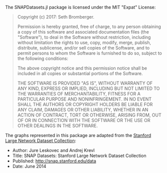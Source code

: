 The SNAPDatasets.jl package is licensed under the MIT "Expat" License:

> Copyright (c) 2017: Seth Bromberger.
> 
> Permission is hereby granted, free of charge, to any person obtaining a copy
> of this software and associated documentation files (the "Software"), to deal
> in the Software without restriction, including without limitation the rights
> to use, copy, modify, merge, publish, distribute, sublicense, and/or sell
> copies of the Software, and to permit persons to whom the Software is
> furnished to do so, subject to the following conditions:
> 
> The above copyright notice and this permission notice shall be included in all
> copies or substantial portions of the Software.
> 
> THE SOFTWARE IS PROVIDED "AS IS", WITHOUT WARRANTY OF ANY KIND, EXPRESS OR
> IMPLIED, INCLUDING BUT NOT LIMITED TO THE WARRANTIES OF MERCHANTABILITY,
> FITNESS FOR A PARTICULAR PURPOSE AND NONINFRINGEMENT. IN NO EVENT SHALL THE
> AUTHORS OR COPYRIGHT HOLDERS BE LIABLE FOR ANY CLAIM, DAMAGES OR OTHER
> LIABILITY, WHETHER IN AN ACTION OF CONTRACT, TORT OR OTHERWISE, ARISING FROM,
> OUT OF OR IN CONNECTION WITH THE SOFTWARE OR THE USE OR OTHER DEALINGS IN THE
> SOFTWARE.
> 

The graphs represented in this package are adapted from the 
[Stanford Large Network Dataset Collection](https://snap.stanford.edu/data/index.html):

- Author: Jure Leskovec and Andrej Krevl
- Title: SNAP Datasets: Stanford Large Network Dataset Collection
- Published: http://snap.stanford.edu/data
- Date: June 2014
